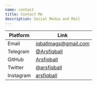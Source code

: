 ```yaml
---
name: contact
title: Contact Me
description: Social Media and Mail
---
```


| Platform     | Link                                                                                                  |
| ------------ | ----------------------------------------------------------------------------------------------------- |
| Email        | [iqballmags@gmail.com](mailto:iqballmags@gmail.com)                                                   |
| Telegram     | [@Arsfiqball](https://web.telegram.org/#/im?p=@Arsfiqball)                                            |
| GitHub       | [Arsfiqball](https://github.com/Arsfiqball)                                                           |
| Twitter      | [@arsfiqball](https://twitter.com/Arsfiqball)                                                         |
| Instagram    | [arsfiqball](https://instagram.com/Arsfiqball)                                                        |
